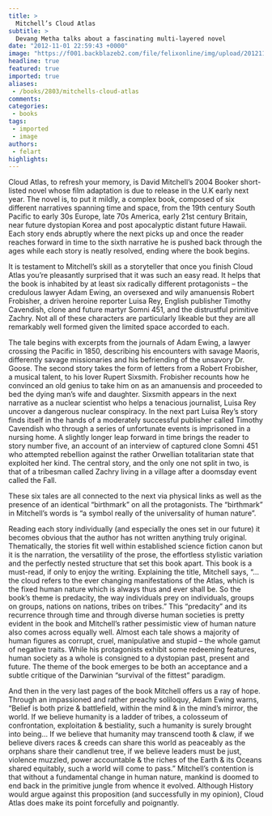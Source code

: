 ```yaml
---
title: >
  Mitchell’s Cloud Atlas
subtitle: >
  Devang Metha talks about a fascinating multi-layered novel
date: "2012-11-01 22:59:43 +0000"
image: "https://f001.backblazeb2.com/file/felixonline/img/upload/201211012259-csw09-cloudatlas.jpg"
headline: true
featured: true
imported: true
aliases:
 - /books/2803/mitchells-cloud-atlas
comments:
categories:
 - books
tags:
 - imported
 - image
authors:
 - felart
highlights:
---
```


Cloud Atlas, to refresh your memory, is David Mitchell’s 2004 Booker short-listed novel whose film adaptation is due to release in the U.K early next year. The novel is, to put it mildly, a complex book, composed of six different narratives spanning time and space, from the 19th century South Pacific to early 30s Europe, late 70s America, early 21st century Britain, near future dystopian Korea and post apocalyptic distant future Hawaii. Each story ends abruptly where the next picks up and once the reader reaches forward in time to the sixth narrative he is pushed back through the ages while each story is neatly resolved, ending where the book begins.

It is testament to Mitchell’s skill as a storyteller that once you finish Cloud Atlas you’re pleasantly surprised that it was such an easy read. It helps that the book is inhabited by at least six radically different protagonists – the credulous lawyer Adam Ewing, an oversexed and wily amanuensis Robert Frobisher, a driven heroine reporter Luisa Rey, English publisher Timothy Cavendish, clone and future martyr Somni 451, and the distrustful primitive Zachry. Not all of these characters are particularly likeable but they are all remarkably well formed given the limited space accorded to each.

The tale begins with excerpts from the journals of Adam Ewing, a lawyer crossing the Pacific in 1850, describing his encounters with savage Maoris, differently savage missionaries and his befriending of the unsavory Dr. Goose. The second story takes the form of letters from a Robert Frobisher, a musical talent, to his lover Rupert Sixsmith. Frobisher recounts how he convinced an old genius to take him on as an amanuensis and proceeded to bed the dying man’s wife and daughter. Sixsmith appears in the next narrative as a nuclear scientist who helps a tenacious journalist, Luisa Rey uncover a dangerous nuclear conspiracy. In the next part Luisa Rey’s story finds itself in the hands of a moderately successful publisher called Timothy Cavendish who through a series of unfortunate events is imprisoned in a nursing home. A slightly longer leap forward in time brings the reader to story number five, an account of an interview of captured clone Somni 451 who attempted rebellion against the rather Orwellian totalitarian state that exploited her kind. The central story, and the only one not split in two, is that of a tribesman called Zachry living in a village after a doomsday event called the Fall.

These six tales are all connected to the next via physical links as well as the presence of an identical “birthmark” on all the protagonists. The “birthmark” in Mitchell’s words is “a symbol really of the universality of human nature”.

Reading each story individually (and especially the ones set in our future) it becomes obvious that the author has not written anything truly original. Thematically, the stories fit well within established science fiction canon but it is the narration, the versatility of the prose, the effortless stylistic variation and the perfectly nested structure that set this book apart. This book is a must-read, if only to enjoy the writing.
 Explaining the title, Mitchell says, “… the cloud refers to the ever changing manifestations of the Atlas, which is the fixed human nature which is always thus and ever shall be. So the book’s theme is predacity, the way individuals prey on individuals, groups on groups, nations on nations, tribes on tribes.” This “predacity” and its recurrence through time and through diverse human societies is pretty evident in the book and Mitchell’s rather pessimistic view of human nature also comes across equally well. Almost each tale shows a majority of human figures as corrupt, cruel, manipulative and stupid – the whole gamut of negative traits. While his protagonists exhibit some redeeming features, human society as a whole is consigned to a dystopian past, present and future. The theme of the book emerges to be both an acceptance and a subtle critique of the Darwinian “survival of the fittest” paradigm.

And then in the very last pages of the book Mitchell offers us a ray of hope. Through an impassioned and rather preachy soliloquy, Adam Ewing warns, “Belief is both prize & battlefield, within the mind & in the mind’s mirror, the world. If we believe humanity is a ladder of tribes, a colosseum of confrontation, exploitation & bestiality, such a humanity is surely brought into being… If we believe that humanity may transcend tooth & claw, if we believe divers races & creeds can share this world as peaceably as the orphans share their candlenut tree, if we believe leaders must be just, violence muzzled, power accountable & the riches of the Earth & its Oceans shared equitably, such a world will come to pass.” Mitchell’s contention is that without a fundamental change in human nature, mankind is doomed to end back in the primitive jungle from whence it evolved. Although History would argue against this proposition (and successfully in my opinion), Cloud Atlas does make its point forcefully and poignantly.
